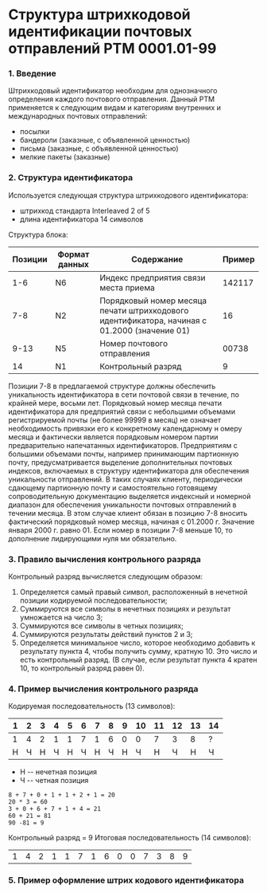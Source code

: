 # Структура штрихкодовой идентификации почтовых отправлений РТМ 0001.01-99

### 1. Введение

Штрихкодовый идентификатор необходим для однозначного определения
каждого почтового отправления. Данный РТМ применяется к следующим видам и категориям внутренних и международных почтовых отправлений:
  * посылки
  * бандероли (заказные, с объявленной ценностью)
  * письма (заказные, с объявленной ценностью)
  * мелкие пакеты (заказные)

### 2. Структура идентификатора

Используется следующая структура штрихкодового идентификатора:
  * штрихкод стандарта Interleaved 2 of 5
  * длина идентификатора 14 символов

Структура блока:

|Позиции|Формат данных|Содержание|Пример|
|-------|-------------|----------|------|
|1-6|N6|Индекс предприятия связи места приема|142117|
|7-8|N2|Порядковый номер месяца печати штрихкодового идентификатора, начиная с 01.2000 (значение 01)|16|
|9-13|N5|Номер почтового отправления|00738|
|14|N1|Контрольный разряд|9|

Позиции 7-8 в предлагаемой структуре должны обеспечить уникальность
идентификатора в сети почтовой связи в течение, по крайней мере, восьми лет.
Порядковый номер месяца печати идентификатора для предприятий связи с
небольшими объемами регистрируемой почты (не более 99999 в месяц) не
означает необходимость привязки его к конкретному календарному н
омеру месяца и фактически является порядковым номером партии предварительно
напечатанных идентификаторов. Предприятиям с большими объемами почты,
например принимающим партионную почту, предусматривается выделение
дополнительных почтовых индексов, включаемых в структуру идентификатора
для обеспечения уникальности отправлений. В таких случаях клиенту,
периодически сдающему партионную почту и самостоятельно готовящему
сопроводительную документацию выделяется индексный и номерной диапазон
для обеспечения уникальности почтовых отправлений в течении месяца.  В этом
случае клиент обязан в позицию 7-8 вносить фактический порядковый номер
месяца, начиная с 01.2000 г. Значение января 2000 г. равно 01. Если номер в
позиции 7-8 меньше 10, то дополнение лидирующими нуля
ми обязательно.

### 3. Правило вычисления контрольного разряда

Контрольный разряд вычисляется следующим образом:
  1. Определяется самый правый символ, расположенный в нечетной позиции кодируемой последовательности;
  2. Суммируются все символы в нечетных позициях и результат умножается на число 3;
  3. Суммируются все символы в четных позициях;
  4. Суммируются результаты действий пунктов 2 и 3;
  5. Определяется минимальное число, которое необходимо добавить к результату пункта 4, чтобы получить сумму, кратную 10. Это число и есть контрольный разряд. (В случае, если результат пункта 4 кратен 10, то контрольный разряд равен 0).

### 4. Пример вычисления контрольного разряда

Кодируемая последовательность (13 символов):

|1|2|3|4|5|6|7|8|9|10|11|12|13|14|
|-|-|-|-|-|-|-|-|-|--|--|--|--|--|
|1|4|2|1|1|7|1|6|0|0|7|3|8|?|
|Н|Ч|Н|Ч|Н|Ч|Н|Ч|Н|Ч|Н|Ч|Н|Ч|

 - Н -- нечетная позиция
 - Ч -- четная позиция

```
8 + 7 + 0 + 1 + 1 + 2 + 1 = 20
20 * 3 = 60
3 + 0 + 6 + 7 + 1 + 4 = 21
60 + 21 = 81
90 -81 = 9
```
Контрольный разряд = 9
Итоговая последовательность (14 символов):

| | | | | | | | | | | | | | |
|-|-|-|-|-|-|-|-|-|-|-|-|-|-|
|1|4|2|1|1|7|1|6|0|0|7|3|8|9|

### 5. Пример оформление штрих кодового идентификатора

